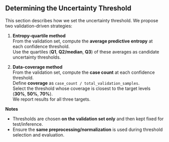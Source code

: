 ## Determining the Uncertainty Threshold

This section describes how we set the uncertainty threshold. We propose two validation-driven strategies:

1) **Entropy-quartile method**  
   From the validation set, compute the **average predictive entropy** at each confidence threshold.  
   Use the quartiles (**Q1**, **Q2/median**, **Q3**) of these averages as candidate uncertainty thresholds.

2) **Data-coverage method**  
   From the validation set, compute the **case count** at each confidence threshold.  
   Define **coverage** as `case_count / total_validation_samples`.  
   Select the threshold whose coverage is closest to the target levels (**30%**, **50%**, **70%**).  
   We report results for all three targets.

**Notes**
- Thresholds are chosen **on the validation set only** and then kept fixed for test/inference.
- Ensure the **same preprocessing/normalization** is used during threshold selection and evaluation.
